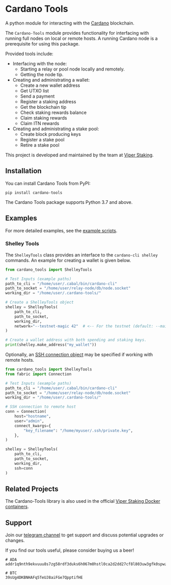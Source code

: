 # Cardano Tools
A python module for interacting with the [Cardano](https://www.cardano.org/) 
blockchain.

The `Cardano-Tools` module provides functionality for interfacing with running
full nodes on local or remote hosts. A running Cardano node is a prerequisite
for using this package. 

Provided tools include:
* Interfacing with the node:
  * Starting a relay or pool node locally and remotely.
  * Getting the node tip. 
* Creating and administrating a wallet:
  * Create a new wallet address
  * Get UTXO list
  * Send a payment
  * Register a staking address
  * Get the blockchain tip
  * Check staking rewards balance
  * Claim staking rewards
  * Claim ITN rewards
* Creating and administrating a stake pool:
  * Create block producing keys
  * Register a stake pool
  * Retire a stake pool

This project is developed and maintained by the team at 
[Viper Staking](https://viperstaking.com/).

## Installation

You can install Cardano Tools from PyPI:

```
pip install cardano-tools
```

The Cardano Tools package supports Python 3.7 and above.

## Examples

For more detailed examples, see the [example scripts](https://gitlab.com/viper-staking/cardano-tools/-/tree/master/examples).

### Shelley Tools

The `ShelleyTools` class provides an interface to the `cardano-cli shelley` 
commands. An example for creating a wallet is given below.

```python
from cardano_tools import ShelleyTools

# Test Inputs (example paths)
path_to_cli = "/home/user/.cabal/bin/cardano-cli"
path_to_socket = "/home/user/relay-node/db/node.socket"
working_dir = "/home/user/.cardano-tools/"

# Create a ShelleyTools object
shelley = ShelleyTools(
    path_to_cli, 
    path_to_socket, 
    working_dir, 
    network="--testnet-magic 42"  # <-- For the testnet (default: --mainnet)
)

# Create a wallet address with both spending and staking keys.
print(shelley.make_address("my_wallet"))
```

Optionally, an [SSH connection object](https://docs.fabfile.org/en/2.5/api/connection.html) may be specified if working with remote hosts.

```python
from cardano_tools import ShelleyTools
from fabric import Connection

# Test Inputs (example paths)
path_to_cli = "/home/user/.cabal/bin/cardano-cli"
path_to_socket = "/home/user/relay-node/db/node.socket"
working_dir = "/home/user/.cardano-tools/"

# SSH connection to remote host
conn = Connection(
    host="hostname",
    user="admin",
    connect_kwargs={
        "key_filename": "/home/myuser/.ssh/private.key",
    },
)

shelley = ShelleyTools(
    path_to_cli, 
    path_to_socket, 
    working_dir,
    ssh=conn
)
```

## Related Projects

The Cardano-Tools library is also used in the official [Viper Staking Docker containers](https://gitlab.com/viper-staking/docker-containers).

## Support

Join our [telegram channel](https://t.me/ViperTools) to get support and discuss
potential upgrades or changes.

If you find our tools useful, please consider buying us a beer!

```
# ADA
addr1q9nth9ekvuuu8s7zg58rdf3duks6h067m0hstl0ca2d2dd27cf8l803uw3gfk0spwzr2y5kqncj6xguu4vs086q7xz3sckperc

# BTC
39sUg4DKBNHAFq5TeUJ8aiFGe7QpptifHE
```
